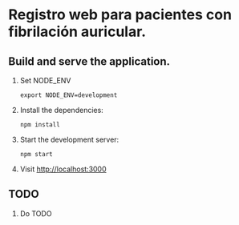 Registro web para pacientes con fibrilación auricular.
======================================================

## Build and serve the application.

1. Set NODE_ENV

    ```
    export NODE_ENV=development
    ```
2. Install the dependencies:

	```
	npm install
	```
3. Start the development server:

	```
	npm start
	```
4. Visit [http://localhost:3000](http://localhost:3000)

## TODO
1. Do TODO
